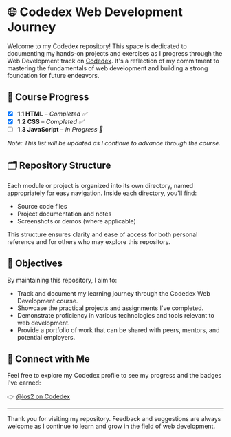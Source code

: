 # 🌐 Codedex Web Development Journey

Welcome to my Codedex repository! This space is dedicated to documenting my hands-on projects and exercises as I progress through the Web Development track on [Codedex](https://www.codedex.io/). It's a reflection of my commitment to mastering the fundamentals of web development and building a strong foundation for future endeavors.

## 🚀 Course Progress

- [x] **1.1 HTML** – *Completed ✅*
- [x] **1.2 CSS** – *Completed ✅*
- [ ] **1.3 JavaScript** – *In Progress 🚧*

*Note: This list will be updated as I continue to advance through the course.*

## 🗂 Repository Structure

Each module or project is organized into its own directory, named appropriately for easy navigation. Inside each directory, you'll find:

- Source code files
- Project documentation and notes
- Screenshots or demos (where applicable)

This structure ensures clarity and ease of access for both personal reference and for others who may explore this repository.

## 🎯 Objectives

By maintaining this repository, I aim to:

- Track and document my learning journey through the Codedex Web Development course.
- Showcase the practical projects and assignments I've completed.
- Demonstrate proficiency in various technologies and tools relevant to web development.
- Provide a portfolio of work that can be shared with peers, mentors, and potential employers.

## 🔗 Connect with Me

Feel free to explore my Codedex profile to see my progress and the badges I've earned:

👉 [@los2 on Codedex](https://www.codedex.io/@los2)

---

Thank you for visiting my repository. Feedback and suggestions are always welcome as I continue to learn and grow in the field of web development.
